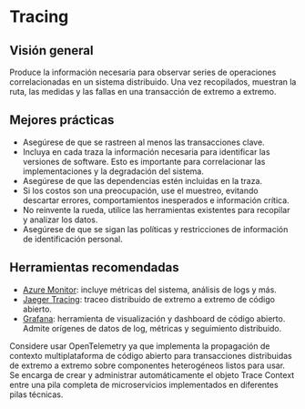 # Tracing

## Visión general

Produce la información necesaria para observar series de operaciones correlacionadas en un sistema distribuido. Una vez recopilados, muestran la ruta, las medidas y las fallas en una transacción de extremo a extremo.

## Mejores prácticas

* Asegúrese de que se rastreen al menos las transacciones clave.
* Incluya en cada traza la información necesaria para identificar las versiones de software. Esto es importante para correlacionar las implementaciones y la degradación del sistema.
* Asegúrese de que las dependencias estén incluidas en la traza.
* Si los costos son una preocupación, use el muestreo, evitando descartar errores, comportamientos inesperados e información crítica.
* No reinvente la rueda, utilice las herramientas existentes para recopilar y analizar los datos.
* Asegúrese de que se sigan las políticas y restricciones de información de identificación personal.

## Herramientas recomendadas

* [Azure Monitor](https://docs.microsoft.com/es-es/azure/azure-monitor/overview): incluye métricas del sistema, análisis de logs y más.
* [Jaeger Tracing](https://www.jaegertracing.io/): traceo distribuido de extremo a extremo de código abierto.
* [Grafana](https://grafana.com/): herramienta de visualización y dashboard de código abierto. Admite orígenes de datos de log, métricas y seguimiento distribuido.

Considere usar OpenTelemetry ya que implementa la propagación de contexto multiplataforma de código abierto para transacciones distribuidas de extremo a extremo sobre componentes heterogéneos listos para usar. Se encarga de crear y administrar automáticamente el objeto Trace Context entre una pila completa de microservicios implementados en diferentes pilas técnicas.
